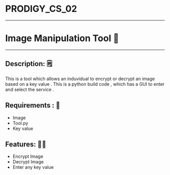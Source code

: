 # PRODIGY_CS_02
---
# Image Manipulation Tool 🧰
---
## Description: 🗒

This is a tool which allows an induvidual to encrypt or decrypt an image based on a key value .
This is a python build code , which has a GUI to enter and select the service .

## Requirements : 💬
- Image 
- Tool.py
- Key value

## Features: 💯💯
- Encrypt Image
- Decrypt Image
- Enter any key value